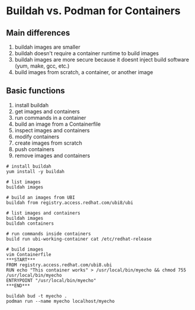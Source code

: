 # Buildah vs. Podman for Containers

## Main differences
1. buildah images are smaller
1. buildah doesn't require a container runtime to build images
1. buildah images are more secure because it doesnt inject build software (yum, make, gcc, etc.)
1. build images from scratch, a container, or another image

## Basic functions
1. install buildah
1. get images and containers
1. run commands in a container
1. build an image from a Containerfile
1. inspect images and containers
1. modify containers
1. create images from scratch
1. push containers
1. remove images and containers

```
# install buildah 
yum install -y buildah

# list images
buildah images

# build an images from UBI
buildah from registry.access.redhat.com/ubi8/ubi

# list images and containers
buildah images 
buildah containers

# run commands inside containers
build run ubi-working-container cat /etc/redhat-release

# build images
vim Containerfile
***START***
FROM registry.access.redhat.com/ubi8.ubi
RUN echo "This container works" > /usr/local/bin/myecho && chmod 755 /usr/local/bin/myecho
ENTRYPOINT "/usr/local/bin/myecho"
***END***

buildah bud -t myecho .
podman run --name myecho localhost/myecho
```
